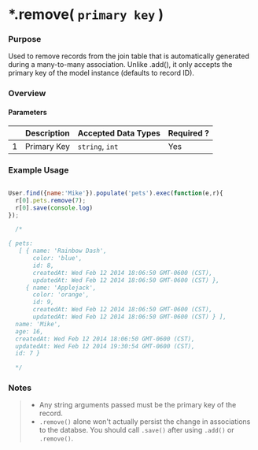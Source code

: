 # *.remove( `primary key` )
### Purpose
Used to remove records from the join table that is automatically generated during a many-to-many association. Unlike .add(), it only accepts the primary key of the model instance (defaults to record ID).



### Overview
#### Parameters

|   |     Description     | Accepted Data Types | Required ? |
|---|---------------------|---------------------|------------|
| 1 |    Primary Key      | `string`, `int`     |     Yes    |

### Example Usage

```javascript

User.find({name:'Mike'}).populate('pets').exec(function(e,r){
  r[0].pets.remove(7);
  r[0].save(console.log)
});

  /*

{ pets:
   [ { name: 'Rainbow Dash',
       color: 'blue',
       id: 8,
       createdAt: Wed Feb 12 2014 18:06:50 GMT-0600 (CST),
       updatedAt: Wed Feb 12 2014 18:06:50 GMT-0600 (CST) },
     { name: 'Applejack',
       color: 'orange',
       id: 9,
       createdAt: Wed Feb 12 2014 18:06:50 GMT-0600 (CST),
       updatedAt: Wed Feb 12 2014 18:06:50 GMT-0600 (CST) } ],
  name: 'Mike',
  age: 16,
  createdAt: Wed Feb 12 2014 18:06:50 GMT-0600 (CST),
  updatedAt: Wed Feb 12 2014 19:30:54 GMT-0600 (CST),
  id: 7 }

  */


```

### Notes
> + Any string arguments passed must be the primary key of the record.
> + `.remove()` alone won't actually persist the change in associations to the databse.  You should call `.save()` after using `.add()` or `.remove()`.


<docmeta name="displayName" value=".remove()">
<docmeta name="pageType" value="method">
